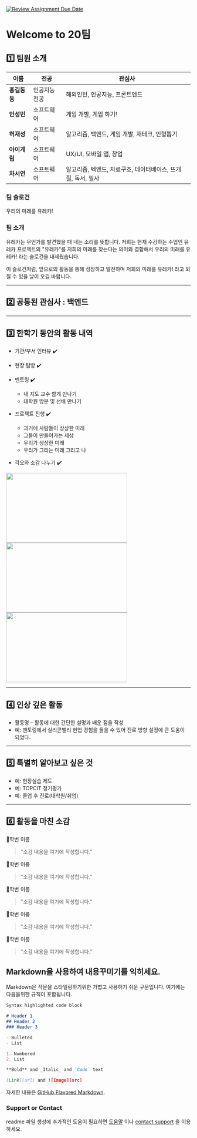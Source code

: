 [![Review Assignment Due Date](https://classroom.github.com/assets/deadline-readme-button-22041afd0340ce965d47ae6ef1cefeee28c7c493a6346c4f15d667ab976d596c.svg)](https://classroom.github.com/a/meKNgBF9)
# Welcome to 20팀

## 1️⃣ 팀원 소개
| **이름** | **전공** | **관심사** |
| --- | --- | --- |
| **홍길동동** | 인공지능전공 | 해외인턴, 인공지능, 프론트엔드 |
| **안성민** | 소프트웨어 | 게임 개발, 게임 하기! |
| **허재성** | 소프트웨어   | 알고리즘, 백엔드, 게임 개발, 재테크, 인형뽑기 |
| **아이게림** | 소프트웨어 | UX/UI, 모바일 앱, 창업 |
| **차서연** | 소프트웨어 | 알고리즘, 벡엔드, 자료구조, 데이터베이스, 뜨개질, 독서, 필사 |


### 팀 슬로건

우리의 미래를 유레카!

### 팀 소개

 유레카는 무언가를 발견했을 때 내는 소리를 뜻합니다. 저희는 현재 수강하는 수업인 유레카 프로젝트의 "유레카"를 저희의 미래를 찾는다는 의미와 결합해서 우리의 미래를 유레카! 라는 슬로건을 내세웠습니다.

 이 슬로건처럼, 앞으로의 활동을 통해 성장하고 발전하며 저희의 미래를 유레카! 라고 외칠 수 있을 날이 오길 바랍니다.

***

## 2️⃣ 공통된 관심사 : 백엔드

***

## 3️⃣ 한학기 동안의 활동 내역 

- 기관/부서 인터뷰 ✔️ 

- 현장 탐방 ✔️  

- 멘토링 ✔️  
  - 내 지도 교수 함게 만나기
  - 대학원 방문 및 선배 만나기

- 프로젝트 진행 ✔️  
  - 과거에 사람들이 상상한 미래
  - 그들이 만들어가는 세상
  - 우리가 상상한 미래
  - 우리가 그리는 미래 그리고 나

- 각오와 소감 나누기 ✔️  


<!-- 활동 사진 추가 예시 -->
<img src="https://pixnio.com/free-images/2017/08/14/2017-08-14-13-09-09-960x651.jpg?text=활동사진1" width="330" height="190"/>
<img src="https://pixnio.com/free-images/2017/08/14/2017-08-14-20-51-02-960x640.jpg?text=활동사진2" width="330" height="190"/>
<img src="https://pixnio.com/free-images/2017/08/15/2017-08-15-10-05-39-960x640.jpg?text=활동사진3" width="330" height="190"/>

***

## 4️⃣ 인상 깊은 활동

- 활동명 – 활동에 대한 간단한 설명과 배운 점을 작성  
- 예: 멘토링에서 실리콘밸리 현업 경험을 들을 수 있어 진로 방향 설정에 큰 도움이 되었다.  

***

## 5️⃣ 특별히 알아보고 싶은 것
- 예: 현장실습 제도
- 예: TOPCIT 정기평가
- 예: 졸업 후 진로(대학원/취업)

***

## 6️⃣ 활동을 마친 소감

🔗학번 이름  
> "소감 내용을 여기에 작성합니다."

🔗학번 이름  
> "소감 내용을 여기에 작성합니다."

🔗학번 이름  
> "소감 내용을 여기에 작성합니다."

🔗학번 이름  
> "소감 내용을 여기에 작성합니다."

🔗학번 이름  
> "소감 내용을 여기에 작성합니다."


## Markdown을 사용하여 내용꾸미기를 익히세요.

Markdown은 작문을 스타일링하기위한 가볍고 사용하기 쉬운 구문입니다. 여기에는 다음을위한 규칙이 포함됩니다.

```markdown
Syntax highlighted code block

# Header 1
## Header 2
### Header 3

- Bulleted
- List

1. Numbered
2. List

**Bold** and _Italic_ and `Code` text

[Link](url) and ![Image](src)
```

자세한 내용은 [GitHub Flavored Markdown](https://guides.github.com/features/mastering-markdown/).

### Support or Contact

readme 파일 생성에 추가적인 도움이 필요하면 [도움말](https://help.github.com/articles/about-readmes/) 이나 [contact support](https://github.com/contact) 을 이용하세요.

